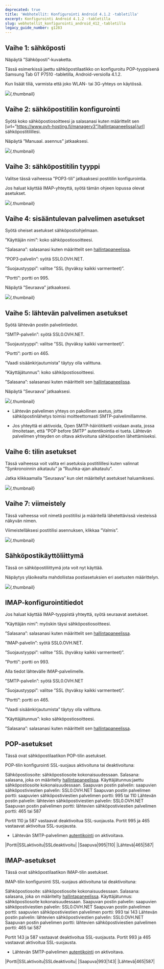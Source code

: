 ```yaml
---
deprecated: true
title: 'Webhotellit: Konfigurointi Android 4.1.2 -tabletilla'
excerpt: Konfigurointi Android 4.1.2 -tabletilla
slug: webhotellit_konfigurointi_android_412_-tabletilla
legacy_guide_number: g1283
---
```



## Vaihe 1: sähköposti
Näpäytä ”Sähköposti”-kuvaketta.

Tässä esimerkissä jaettu sähköpostilaatikko on konfiguroitu POP-tyyppisenä Samsung Tab GT P7510 -tabletilla, Android-versiolla 4.1.2.

Kun lisäät tiliä, varmista että joko WLAN- tai 3G-yhteys on käytössä.

![](images/img_1161.jpg){.thumbnail}


## Vaihe 2: sähköpostitilin konfigurointi
Syötä koko sähköpostiosoitteesi ja salasanasi kuten määrittelit sen [url=”https://www.ovh-hosting.fi/managerv3”]hallintapaneelissa[/url] sähköpostitilillesi.

Näpäytä ”Manuaal. asennus” jatkaaksesi.

![](images/img_1162.jpg){.thumbnail}


## Vaihe 3: sähköpostitilin tyyppi
Valitse tässä vaiheessa ”POP3-tili” jatkaaksesi postitilin konfigurointia.

Jos haluat käyttää IMAP-yhteyttä, syötä tämän ohjeen lopussa olevat asetukset.

![](images/img_1163.jpg){.thumbnail}


## Vaihe 4: sisääntulevan palvelimen asetukset
Syötä oheiset asetukset sähköpostiohjelmaan.

”Käyttäjän nimi”: koko sähköpostiosoitteesi.

”Salasana”: salasanasi kuten määrittelit sen [hallintapaneelissa](https://www.ovh-hosting.fi/managerv3/).

”POP3-palvelin”: syötä SSL0.OVH.NET.

”Suojaustyyppi”: valitse ”SSL (hyväksy kaikki varmenteet)”.

”Portti”: portti on 995.


Näpäytä ”Seuraava” jatkaaksesi.

![](images/img_1164.jpg){.thumbnail}


## Vaihe 5: lähtevän palvelimen asetukset
Syötä lähtevän postin palvelintiedot.

”SMTP-palvelin”: syötä SSL0.OVH.NET.

”Suojaustyyppi”: valitse ”SSL (hyväksy kaikki varmenteet)”.

”Portti”: portti on 465.

”Vaadi sisäänkirjautumista” täytyy olla valittuna.

”Käyttäjätunnus”: koko sähköpostiosoitteesi.

”Salasana”: salasanasi kuten määrittelit sen [hallintapaneelissa](https://www.ovh-hosting.fi/managerv3/).

Näpäytä ”Seuraava” jatkaaksesi.

![](images/img_1165.jpg){.thumbnail}

- Lähtevän palvelimen yhteys on pakollinen asetus, jotta sähköpostinlähetys toimisi moitteettomasti SMTP-palvelimillamme.

- Jos yhteyttä ei aktivoida, Open SMTP-häiriötiketti voidaan avata, jossa ilmoitetaan, että "POP before SMTP" autentikointia ei tueta. Lähtevän palvelimen yhteyden on oltava aktivoituna sähköpostien lähettämiseksi.




## Vaihe 6: tilin asetukset
Tässä vaiheessa voit valita eri asetuksia postitilillesi kuten valinnat ”Synkronoinnin aikataulu” ja ”Ruuhka-ajan aikataulu”.

Jatka klikkaamalla ”Seuraava” kun olet määritellyt asetukset haluamiksesi.

![](images/img_1166.jpg){.thumbnail}


## Vaihe 7: viimeistely
Tässä vaiheessa voit nimetä postitilisi ja määritellä lähetettävissä viesteissä näkyvän nimen.

Viimeistelläksesi postitilisi asennuksen, klikkaa ”Valmis”.

![](images/img_1167.jpg){.thumbnail}


## Sähköpostikäyttöliittymä
Tässä on sähköpostiliittymä jota voit nyt käyttää.

Näpäytys yläoikealta mahdollistaa postiasetuksien eri asetusten määrittelyn.

![](images/img_1168.jpg){.thumbnail}


## IMAP-konfigurointitiedot
Jos haluat käyttää IMAP-tyyppistä yhteyttä, syötä seuraavat asetukset.

”Käyttäjän nimi”: myöskin täysi sähköpostiosoitteesi.

”Salasana”: salasanasi kuten määrittelit sen [hallintapaneelissa](https://www.ovh-hosting.fi/managerv3).

”IMAP-palvelin”: syötä SSL0.OVH.NET.

”Suojaustyyppi”: valitse ”SSL (hyväksy kaikki varmenteet)”.

”Portti”: portti on 993.

Alla tiedot lähtevälle IMAP-palvelimelle.

”SMTP-palvelin”: syötä SSL0.OVH.NET

”Suojaustyyppi”: valitse ”SSL (hyväksy kaikki varmenteet)”.

”Portti”: portti on 465.

”Vaadi sisäänkirjautumista” täytyy olla valittuna.

”Käyttäjätunnus”: koko sähköpostiosoitteesi.

”Salasana”: salasanasi kuten määrittelit sen [hallintapaneelissa](https://www.ovh-hosting.fi/managerv3).


## POP-asetukset
Tässä ovat sähköpostilaatikon POP-tilin asetukset.

POP-tilin konfigurointi SSL-suojaus aktivoituna tai deaktivoituna: 

Sähköpostiosoite: sähköpostiosoite kokonaisuudessaan.
Salasana: salasana, joka on määritelty [hallintapaneelissa](https://www.ovh.com/auth/?action=gotomanager).
Käyttäjätunnus:jaettu sähköpostiosoite kokonaisuudessaan.
Saapuvan postin palvelin: saapuvien sähköpostiviestien palvelin: SSL0.OVH.NET
Saapuvan postin palvelimen portti: saapuvien sähköpostiviestien palvelimen portti: 995 tai 110
Lähtevän postin palvelin: lähtevien sähköpostiviestien palvelin: SSL0.OVH.NET
Saapuvan postin palvelimen portti: lähtevien sähköpostiviestien palvelimen portti: 465 tai 587

Portit 110 ja 587 vastaavat deaktivoitua SSL-suojausta.
Portit 995 ja 465 vastaavat  aktivoitua SSL-suojausta.


- Lähtevän SMTP-palvelimen [autentikointi](#configuration_protocole_pop_partie_5_parametres_du_serveur_sortant) on aktivoitava.


|Portti|SSLaktivoitu|SSLdeaktivoitu|
|Saapuva|995|110|
|Lähtevä|465|587|




## IMAP-asetukset
Tässä ovat sähköpostilaatikon IMAP-tilin asetukset.

IMAP-tilin konfigurointi SSL-suojaus aktivoituna tai deaktivoituna: 

Sähköpostiosoite: sähköpostiosoite kokonaisuudessaan.
Salasana: salasana, joka on määritelty [hallintapaneelissa](https://www.ovh.com/auth/?action=gotomanager).
Käyttäjätunnus: sähköpostiosoite kokonaisuudessaan.
Saapuvan postin palvelin: saapuvien sähköpostiviestien palvelin: SSL0.OVH.NET
Saapuvan postin palvelimen portti: saapuvien sähköpostiviestien palvelimen portti: 993 tai 143
Lähtevän postin palvelin: lähtevien sähköpostiviestien palvelin: SSL0.OVH.NET
Saapuvan postin palvelimen portti: lähtevien sähköpostiviestien palvelimen portti: 465 tai 587

Portit 143 ja 587 vastaavat deaktivoitua SSL-suojausta.
Portit 993 ja 465 vastaavat  aktivoitua SSL-suojausta.


- Lähtevän SMTP-palvelimen [autentikointi](#configuration_protocole_pop_partie_5_parametres_du_serveur_sortant) on aktivoitava.


|Portti|SSLaktivoitu|SSLdeaktivoitu|
|Saapuva|993|143|
|Lähtevä|465|587|




